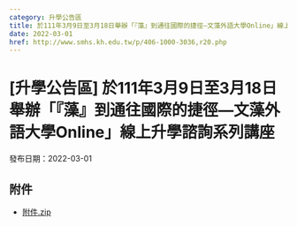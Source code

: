 ```yaml
---
category: 升學公告區
title: 於111年3月9日至3月18日舉辦「『藻』到通往國際的捷徑—文藻外語大學Online」線上升學諮詢系列講座
date: 2022-03-01
href: http://www.smhs.kh.edu.tw/p/406-1000-3036,r20.php
---
```


# [升學公告區] 於111年3月9日至3月18日舉辦「『藻』到通往國際的捷徑—文藻外語大學Online」線上升學諮詢系列講座

發布日期：2022-03-01



## 附件

- [附件.zip](https://www.smhs.kh.edu.tw/app/index.php?Action=downloadfile&file=WVhSMFlXTm9Mekk1TDNCMFlWOHlOemMxWHpFMk16TXdNelJmTURVMk1qZ3VlbWx3&fname=DGGGROTSYWQO41XX50LKSWHGRK30OOLKDGUWTSKK4125MLVWKPROVTPOUSSSPKPO)
